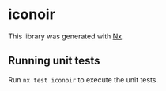 # iconoir

This library was generated with [Nx](https://nx.dev).

## Running unit tests

Run `nx test iconoir` to execute the unit tests.
